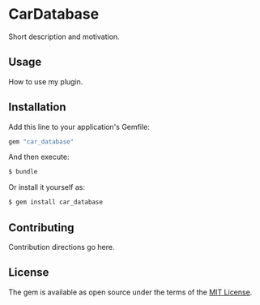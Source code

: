 # CarDatabase
Short description and motivation.

## Usage
How to use my plugin.

## Installation
Add this line to your application's Gemfile:

```ruby
gem "car_database"
```

And then execute:
```bash
$ bundle
```

Or install it yourself as:
```bash
$ gem install car_database
```

## Contributing
Contribution directions go here.

## License
The gem is available as open source under the terms of the [MIT License](https://opensource.org/licenses/MIT).
